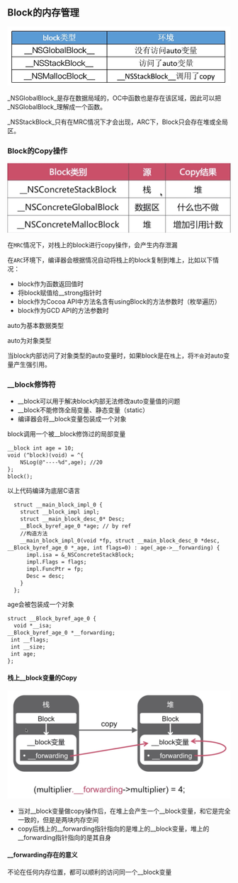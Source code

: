 ## Block的内存管理

![block的类型](images/8.png)



_NSGlobalBlock_是存在数据局域的，OC中函数也是存在该区域，因此可以把_NSGlobalBlock_理解成一个函数。

_NSStackBlock_只有在MRC情况下才会出现，ARC下，Block只会存在堆或全局区。

### Block的Copy操作

![3](images/3.png)

在`MRC`情况下，对栈上的block进行copy操作，会产生内存泄漏

在`ARC`环境下，编译器会根据情况自动将栈上的block复制到堆上，比如以下情况：
* block作为函数返回值时
* 将block赋值给__strong指针时
* block作为Cocoa API中方法名含有usingBlock的方法参数时（枚举遍历）
* block作为GCD API的方法参数时

auto为基本数据类型

auto为对象类型

当block内部访问了对象类型的auto变量时，如果block是在`栈`上，将`不会`对auto变量产生强引用。



### __block修饰符

* __block可以用于解决block内部无法修改auto变量值的问题
* __block不能修饰全局变量、静态变量（static）
* 编译器会将__block变量包装成一个对象
  
block调用一个被__block修饰过的局部变量

    __block int age = 10;
    void (^block)(void) = ^{
        NSLog(@"----%d",age); //20
    };
    block();

以上代码编译为底层C语言

      struct __main_block_impl_0 {
        struct __block_impl impl;
        struct __main_block_desc_0* Desc;
        __Block_byref_age_0 *age; // by ref
        //构造方法
        __main_block_impl_0(void *fp, struct __main_block_desc_0 *desc, __Block_byref_age_0 *_age, int flags=0) : age(_age->__forwarding) {
          impl.isa = &_NSConcreteStackBlock;
          impl.Flags = flags;
          impl.FuncPtr = fp;
          Desc = desc;
        }
      };

age会被包装成一个对象

    struct __Block_byref_age_0 {
      void *__isa;
    __Block_byref_age_0 *__forwarding;
     int __flags;
     int __size;
     int age;
    };



#### 栈上__block变量的Copy

![4](images/4.png)

* 当对__block变量做copy操作后，在堆上会产生一个__block变量，和它是完全一致的，但是是两块内存空间
* copy后栈上的__forwarding指针指向的是堆上的__block变量，堆上的__forwarding指针指向的是其自身

#### __forwarding存在的意义

不论在任何内存位置，都可以顺利的访问同一个__block变量
